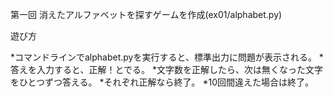 第一回
消えたアルファベットを探すゲームを作成(ex01/alphabet.py)

遊び方

*コマンドラインでalphabet.pyを実行すると、標準出力に問題が表示される。
*答えを入力すると、正解！とでる。
*文字数を正解したら、次は無くなった文字をひとつずつ答える。
*それぞれ正解なら終了。
*10回間違えた場合は終了。
